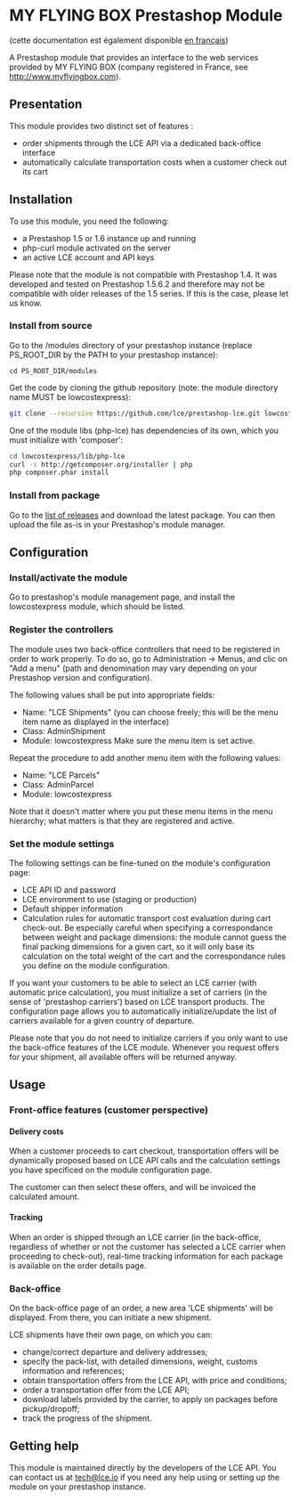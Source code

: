 MY FLYING BOX Prestashop Module
==============

(cette documentation est également disponible [en français](README-fr.md))

A Prestashop module that provides an interface to the web services provided by MY FLYING BOX (company registered in France, see http://www.myflyingbox.com).


## Presentation

This module provides two distinct set of features :
- order shipments through the LCE API via a dedicated back-office interface
- automatically calculate transportation costs when a customer check out its cart


## Installation

To use this module, you need the following:
- a Prestashop 1.5 or 1.6 instance up and running
- php-curl module activated on the server
- an active LCE account and API keys

Please note that the module is not compatible with Prestashop 1.4.
It was developed and tested on Prestashop 1.5.6.2 and therefore may not be compatible with older releases of the 1.5 series. If this is the case, please let us know.

### Install from source

Go to the /modules directory of your prestashop instance (replace PS_ROOT_DIR by the PATH to your prestashop instance):
```
cd PS_ROOT_DIR/modules
```

Get the code by cloning the github repository (note: the module directory name MUST be lowcostexpress):

```bash
git clone --recursive https://github.com/lce/prestashop-lce.git lowcostexpress
```

One of the module libs (php-lce) has dependencies of its own, which you must initialize with 'composer':

```bash
cd lowcostexpress/lib/php-lce
curl -s http://getcomposer.org/installer | php
php composer.phar install
```

### Install from package

Go to the [list of releases](https://github.com/lce/prestashop-lce/releases) and download the latest package.
You can then upload the file as-is in your Prestashop's module manager.

## Configuration


### Install/activate the module

Go to prestashop's module management page, and install the lowcostexpress module, which should be listed.

### Register the controllers

The module uses two back-office controllers that need to be registered in order to work properly.
To do so, go to Administration -> Menus, and clic on "Add a menu" (path and denomination may vary depending on your Prestashop version and configuration).

The following values shall be put into appropriate fields:
- Name: "LCE Shipments" (you can choose freely; this will be the menu item name as displayed in the interface)
- Class: AdminShipment
- Module: lowcostexpress
Make sure the menu item is set active.

Repeat the procedure to add another menu item with the following values:
- Name: "LCE Parcels"
- Class: AdminParcel
- Module: lowcostexpress

Note that it doesn't matter where you put these menu items in the menu hierarchy; what matters is that they are registered and active.

### Set the module settings

The following settings can be fine-tuned on the module's configuration page:
* LCE API ID and password
* LCE environment to use (staging or production)
* Default shipper information
* Calculation rules for automatic transport cost evaluation during cart check-out. Be especially careful when specifying a correspondance between weight and package dimensions: the module cannot guess the final packing dimensions for a given cart, so it will only base its calculation on the total weight of the cart and the correspondance rules you define on the module configuration.

If you want your customers to be able to select an LCE carrier (with automatic price calculation), you must initialize a set of carriers (in the sense of 'prestashop carriers') based on LCE transport products.
The configuration page allows you to automatically initialize/update the list of carriers available for a given country of departure.

Please note that you do not need to initialize carriers if you only want to use the back-office features of the LCE module. Whenever you request offers for your shipment, all available offers will be returned anyway.

## Usage

### Front-office features (customer perspective)

#### Delivery costs

When a customer proceeds to cart checkout, transportation offers will be dynamically proposed based on LCE API calls and the calculation settings you have specificed on the module configuration page.

The customer can then select these offers, and will be invoiced the calculated amount.

#### Tracking

When an order is shipped through an LCE carrier (in the back-office, regardless of whether or not the customer has selected a LCE carrier when proceeding to check-out), real-time tracking information for each package is available on the order details page.

### Back-office

On the back-office page of an order, a new area 'LCE shipments' will be displayed. From there, you can initiate a new shipment.

LCE shipments have their own page, on which you can:
* change/correct departure and delivery addresses;
* specify the pack-list, with detailed dimensions, weight, customs information and references;
* obtain transportation offers from the LCE API, with price and conditions;
* order a transportation offer from the LCE API;
* download labels provided by the carrier, to apply on packages before pickup/dropoff;
* track the progress of the shipment.

## Getting help

This module is maintained directly by the developers of the LCE API. You can contact us at tech@lce.io if you need any help using or setting up the module on your prestashop instance.
